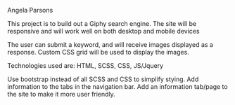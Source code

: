 Angela Parsons

This project is to build out a Giphy search engine. The site will be responsive and will work well on both desktop and mobile devices

The user can submit a keyword, and will receive images displayed as a response. Custom CSS grid will be used to display the images. 

Technologies used are: HTML, SCSS, CSS, JS/Jquery

Use bootstrap instead of all SCSS and CSS to simplify stying. Add information to the tabs in the navigation bar. Add an information tab/page to the site to make it more user friendly. 